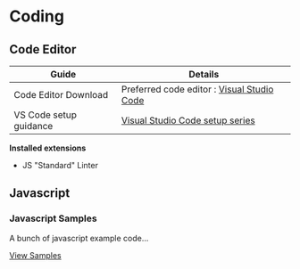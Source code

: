 # Coding

## Code Editor

Guide | Details
------------ | -------------
Code Editor Download | Preferred code editor : <a href="https://code.visualstudio.com/" target="_blank">Visual Studio Code</a>
VS Code setup guidance | <a href="https://www.youtube.com/watch?v=xzAOWzG7A7c&list=PLht38HefjmzGWN0CUHGqjliTSuhXFTDG5" target="_blank">Visual Studio Code setup series</a>

**Installed extensions**
- JS "Standard" Linter 



## Javascript

### Javascript Samples 

A bunch of javascript example code...

[View Samples](js-samples/)